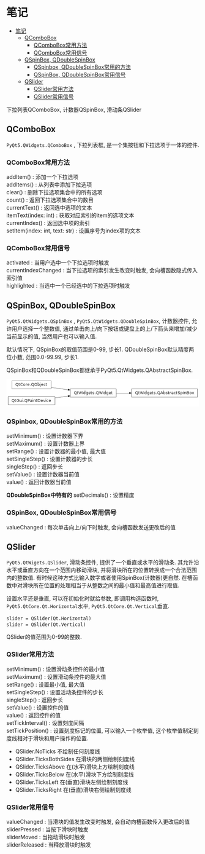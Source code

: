 # 笔记

<!-- TOC -->

- [笔记](#笔记)
    - [QComboBox](#qcombobox)
        - [QComboBox常用方法](#qcombobox常用方法)
        - [QComboBox常用信号](#qcombobox常用信号)
    - [QSpinBox, QDoubleSpinBox](#qspinbox-qdoublespinbox)
        - [QSpinbox, QDoubleSpinBox常用的方法](#qspinbox-qdoublespinbox常用的方法)
        - [QSpinBox, QDoubleSpinBox常用信号](#qspinbox-qdoublespinbox常用信号)
    - [QSlider](#qslider)
        - [QSlider常用方法](#qslider常用方法)
        - [QSlider常用信号](#qslider常用信号)

<!-- /TOC -->

下拉列表QComboBox, 计数器QSpinBox, 滑动条QSlider

## QComboBox

`PyQt5.QWidgets.QComboBox` , 下拉列表框, 是一个集按钮和下拉选项于一体的控件.

### QComboBox常用方法

addItem() : 添加一个下拉选项  
addItems() : 从列表中添加下拉选项  
clear() : 删除下拉选项集合中的所有选项  
count() : 返回下拉选项集合中的数目  
currentText() : 返回选中选项的文本  
itemText(index: int) : 获取对应索引的item的选项文本  
currentIndex() : 返回选中项的索引  
setItem(index: int, text: str) : 设置序号为index项的文本

### QComboBox常用信号

activated : 当用户选中一个下拉选项时触发  
currentIndexChanged : 当下拉选项的索引发生改变时触发, 会向槽函数隐式传入索引值  
highlighted : 当选中一个已经选中的下拉选项时触发

## QSpinBox, QDoubleSpinBox

`PyQt5.QtWidgets.QSpinBox` , `PyQt5.QtWidgets.QDoubleSpinBox`, 计数器控件, 允许用户选择一个整数值, 通过单击向上/向下按钮或键盘上的上/下箭头来增加/减少当前显示的值, 当然用户也可以输入值.

默认情况下, QSpinBox的取值范围是0-99, 步长1. QDoubleSpinBox默认精度两位小数, 范围0.0-99.99, 步长1.

QSpinBox和QDoubleSpinBox都继承于PyQt5.QtWidgets.QAbstractSpinBox.

![QAbstractBox](./img/4-1-QAbstractSpinBox.png)

### QSpinbox, QDoubleSpinBox常用的方法

setMinimum() : 设置计数器下界  
setMaximum() : 设置计数器上界  
setRange() : 设置计数器的最小值, 最大值  
setSingleStep() : 设置计数器的步长  
singleStep() : 返回步长  
setValue() : 设置计数器当前值  
value() : 返回计数器当前值  

**QDoubleSpinBox中特有的** setDecimals() : 设置精度

### QSpinBox, QDoubleSpinBox常用信号

valueChanged : 每次单击向上/向下时触发, 会向槽函数发送更改后的值

## QSlider

`PyQt5.QtWigets.QSlider`, 滑动条控件, 提供了一个垂直或水平的滑动条. 其允许沿水平或垂直方向在一个范围内移动滑块, 并将滑块所在的位置转换成一个合法范围内的整数值. 有时候这种方式比输入数字或者使用SpinBox(计数器)更自然. 在槽函数中对滑块所在位置的处理相当于从整数之间的最小值和最高值进行取值.

设置水平还是垂直, 可以在初始化时就给参数, 即调用构造函数时, `PyQt5.QtCore.Qt.Horizontal`水平, `PyQt5.QtCore.Qt.Vertical`垂直.

    slider = QSlider(Qt.Horizontal)
    slider = QSlider(Qt.Vertical)

QSlider的值范围为0-99的整数.

### QSlider常用方法

setMinimum() : 设置滑动条控件的最小值  
setMaximum() : 设置滑动条控件的最大值  
setRange() : 设置最小值, 最大值  
setSingleStep() : 设置活动条控件的步长  
singleStep() : 返回步长  
setValue() : 设置控件的值  
value() : 返回控件的值  
setTickInterval() : 设置刻度间隔  
setTickPosition() : 设置刻度标记的位置, 可以输入一个枚举值, 这个枚举值制定刻度线相对于滑块和用户操作的位置.  
  + QSlider.NoTicks 不绘制任何刻度线
  + QSlider.TicksBothSides 在滑块的两侧绘制刻度线
  + QSlider.TicksAbove 在(水平)滑块上方绘制刻度线
  + QSlider.TicksBelow 在(水平)滑块下方绘制刻度线
  + QSlider.TicksLeft 在(垂直)滑块左侧绘制刻度线
  + QSlider.TicksRight 在(垂直)滑块右侧绘制刻度线

### QSlider常用信号

valueChanged : 当滑块的值发生改变时触发, 会自动向槽函数传入更改后的值  
sliderPressed : 当按下滑块时触发  
sliderMoved : 当拖动滑块时触发  
sliderReleased : 当释放滑块时触发
